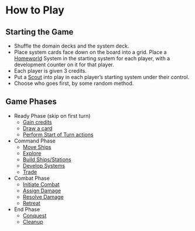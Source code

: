 # How to Play

## Starting the Game

- Shuffle the domain decks and the system deck. 
- Place system cards face down on the board into a grid. Place a [Homeworld](https://www.starcomgame.com/card-database?selectedCard=Homeworld) System in the starting system for each player, with a development counter on it for that player.
- Each player is given 3 credits.
- Put a [Scout](https://www.starcomgame.com/card-database?selectedCard=Scout) into play in each player’s starting system under their control.
- Choose who goes first, by some random method.

## Game Phases

- Ready Phase (skip on first turn)
  - [Gain credits](/play/ready.html#gain-credits)
  - [Draw a card](/play/ready.html#draw-a-card)
  - [Perform Start of Turn actions](/play/ready.html#perform-start-of-turn-actions)
- Command Phase
  - [Move Ships](/play/command.html#move-ships)
  - [Explore](/play/command.html#explore)
  - [Build Ships/Stations](/play/command.html#build-ships-stations)
  - [Develop Systems](/play/command.html#develop-systems)
  - [Trade](/play/command.html#trade)
- Combat Phase
  - [Initiate Combat](/play/combat.html#initiate-combat)
  - [Assign Damage](/play/combat.html#assign-damage)
  - [Resolve Damage](/play/combat.html#resolve-damage)
  - [Retreat](/play/combat.html#retreat)
- End Phase
  - [Conquest](/play/end.html#conquest)
  - [Cleanup](/play/end.html#cleanup)
